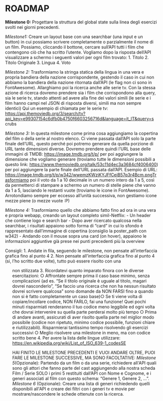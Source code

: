 # ROADMAP



**Milestone 0:**
Progettare la struttura del global state sulla linea degli esercizi svolti nei giorni
precedenti.

*Milestone1:*
Creare un layout base con una searchbar (una input e un button) in cui possiamo
scrivere completamente o parzialmente il nome di un film. Possiamo, cliccando il
bottone, cercare sull’API tutti i film che contengono ciò che ha scritto l’utente.
Vogliamo dopo la risposta dell’API visualizzare a schermo i seguenti valori per ogni
film trovato:
1.​ Titolo
2.​ Titolo Originale
3.​ Lingua
4.​ Voto

*Milestone 2:*
Trasformiamo la stringa statica della lingua in una vera e propria bandiera della
nazione corrispondente, gestendo il caso in cui non abbiamo la bandiera della
nazione ritornata dall’API (le flag non ci sono in FontAwesome).
Allarghiamo poi la ricerca anche alle serie tv. Con la stessa azione di ricerca
dovremo prendere sia i film che corrispondono alla query, sia le serie tv, stando
attenti ad avere alla fine dei valori simili (le serie e i film hanno campi nel JSON di
risposta diversi, simili ma non sempre identici)
Qui un esempio di chiamata per le serie tv:
https://api.themoviedb.org/3/search/tv?api_key=e99307154c6dfb0b4750f6603256716d&language=it_IT&query=s
crubs

*Milestone 3:*
In questa milestone come prima cosa aggiungiamo la copertina del film o della serie
al nostro elenco. Ci viene passata dall’API solo la parte finale dell’URL, questo
perché poi potremo generare da quella porzione di URL tante dimensioni diverse.
Dovremo prendere quindi l’URL base delle immagini di TMDB:
https://image.tmdb.org/t/p/ per poi aggiungere la dimensione che vogliamo generare
(troviamo tutte le dimensioni possibili a questo link:
https://www.themoviedb.org/talk/53c11d4ec3a3684cf4006400) per poi aggiungere la
parte finale dell’URL passata dall’API.
Esempio di URL:​
https://image.tmdb.org/t/p/w342/wwemzKWzjKYJFfCeiB57q3r4Bcm.pngTrasformiamo poi il voto da 1 a 10 decimale in un numero intero da 1 a 5, così da
permetterci di stampare a schermo un numero di stelle piene che vanno da 1 a 5,
lasciando le restanti vuote (troviamo le icone in FontAwesome).
Arrotondiamo sempre per eccesso all’unità successiva, non gestiamo icone mezze
piene (o mezze vuote :P)

*Milestone 4:*
Trasformiamo quello che abbiamo fatto fino ad ora in una vera e propria webapp,
creando un layout completo simil-Netflix:
-​ Un header che contiene logo e search bar
-​ Dopo aver ricercato qualcosa nella searchbar, i risultati appaiono sotto forma
di “card” in cui lo sfondo è rappresentato dall’immagine di copertina (consiglio
la poster_path con w342)
-​ Andando con il mouse sopra una card (on hover), appaiono le informazioni
aggiuntive già prese nei punti precedenti più la overview



Consigli:
1.​ Andate in fila, seguendo le milestone, non pensate all’interfaccia grafica fino
al punto 4
2.​ Non pensate all’interfaccia grafica fino al punto 4 (si, l’ho scritto due volte),
tutto può essere risolto con una <ul> non stilizzata
3.​ Ricordatevi quanto imparato finora con le diverse esercitazioni:
○​ Affrontate sempre prima il caso base minimo, senza complicazioni (ad
es. “Se il titolo originale è uguale al titolo, magari dovrei nasconderlo”,
“Se faccio una ricerca che non ha nessun risultato dovrei scrivere
qualcosa” sono domande da NON FARSI fino a quando non si è fatto
completamente un caso base)○​ Se ti viene volta di copiare/incollare codice, NON FARLO, fai una
funzione! Quei pochi minuti risparmiati renderanno il tuo codice meno
leggibile ed ogni volta che dovrai intervenire su quella parte perderai
molto più tempo
○​ Prima di andare avanti, assicurati di aver risolto quella parte nel miglior
modo possibile (codice non ripetuto, minimo codice possibile, funzioni
chiare e riutilizzabili). Risparmierai tantissimo tempo risolvendo gli
esercizi successivi
○​ Meglio risolvere una milestone in meno, ma con codice scritto bene
4.​ Per avere la lista delle lingue utilizzare:
https://en.wikipedia.org/wiki/List_of_ISO_639-1_codesSE

HAI FINITO LE MILESTONE PRECEDENTI E VUOI ANDARE OLTRE, PUOI
FARE LE MILESTONE SUCCESSIVE, MA SONO FACOLTATIVE:
*Milestone 5*(Opzionale):
Partendo da un film o da una serie, richiedere all'API quali sono gli attori che fanno
parte del cast aggiungendo alla nostra scheda Film / Serie SOLO i primi 5 restituiti
dall’API con Nome e Cognome, e i generi associati al film con questo schema:
“Genere 1, Genere 2, …”.
*Milestone 6* (Opzionale):
Creare una lista di generi richiedendo quelli disponibili all'API e creare dei filtri con i
generi tv e movie per mostrare/nascondere le schede ottenute con la ricerca.